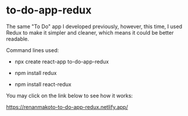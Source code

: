 # to-do-app-redux
The same "To Do" app I developed previously, however, this time, I used Redux to make it simpler and cleaner, which means it could be better readable.

Command lines used:

- npx create react-app to-do-app-redux

- npm install redux

- npm install react-redux

You may click on the link below to see how it works:

https://renanmakoto-to-do-app-redux.netlify.app/
